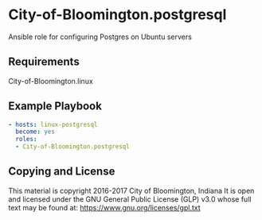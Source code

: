 City-of-Bloomington.postgresql
=========

Ansible role for configuring Postgres on Ubuntu servers

Requirements
------------

City-of-Bloomington.linux


Example Playbook
----------------

```yml
- hosts: linux-postgresql
  become: yes
  roles:
  - City-of-Bloomington.postgresql
```

Copying and License
-------
This material is copyright 2016-2017 City of Bloomington, Indiana
It is open and licensed under the GNU General Public License (GLP) v3.0 whose full text may be found at:
https://www.gnu.org/licenses/gpl.txt
